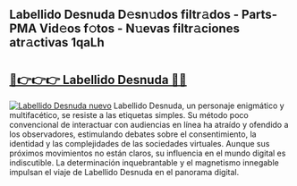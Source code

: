 ## Labellido Desnuda D𝚎sn𝚞dos filtr𝚊dos - Parts-PMA Vid𝚎os f𝚘tos - N𝚞evas filtr𝚊ciones atr𝚊ctivas 1qaLh

# <h2><a href="http://mbck0zr.tromn.icu/?c=Labellido+Desnuda">🔗👉👉👉 Labellido Desnuda 🔗🔗</a></h2>

[![Labellido Desnuda nuevo](https://i.imgur.com/pEAQMta.gif)](http://mbck0zr.tromn.icu/?c=Labellido+Desnuda)
Labellido Desnuda, un personaje enigmático y multifacético, se resiste a las etiquetas simples. Su método poco convencional de interactuar con audiencias en línea ha atraído y ofendido a los observadores, estimulando debates sobre el consentimiento, la identidad y las complejidades de las sociedades virtuales. Aunque sus próximos movimientos no están claros, su influencia en el mundo digital es indiscutible. La determinación inquebrantable y el magnetismo innegable impulsan el viaje de Labellido Desnuda en el panorama digital.
